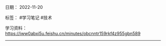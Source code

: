 日期： 2022-11-20

标签： #学习笔记 #技术

学习资料： https://iww0abxi5u.feishu.cn/minutes/obcnntr159rkf4z955gbn589


---
<br>

